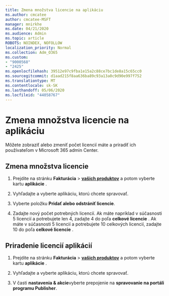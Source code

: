```yaml
---
title: Zmena množstva licencie na aplikáciu
ms.author: cmcatee
author: cmcatee-MSFT
manager: mnirkhe
ms.date: 04/21/2020
ms.audience: Admin
ms.topic: article
ROBOTS: NOINDEX, NOFOLLOW
localization_priority: Normal
ms.collection: Adm_O365
ms.custom:
- "9000568"
- "2425"
ms.openlocfilehash: 39512e97c9fba1e15a2c88ce7bc1de8a15c65cc0
ms.sourcegitcommit: d1aad215f8aa636ba89c93a13a0c9d90e997f752
ms.translationtype: MT
ms.contentlocale: sk-SK
ms.lasthandoff: 05/06/2020
ms.locfileid: "44058767"
---
```

# <a name="change-app-license-quantity"></a>Zmena množstva licencie na aplikáciu

Môžete zobraziť alebo zmeniť počet licencií máte a priradiť ich používateľom v Microsoft 365 admin Center. 

## <a name="to-change-license-quantity"></a>Zmena množstva licencie

1. Prejdite na stránku **Fakturácia** > **[vašich produktov](https://go.microsoft.com/fwlink/p/?linkid=842054)** a potom vyberte kartu **aplikácie** .

2. Vyhľadajte a vyberte aplikáciu, ktorú chcete spravovať.  

3. Vyberte položku **Pridať alebo odstrániť licencie**.

4. Zadajte nový počet potrebných licencií. Ak máte napríklad v súčasnosti 5 licencií a potrebujete len 4, zadajte 4 do poľa **celkové licencie** . Ak máte v súčasnosti 5 licencií a potrebujete 10 celkových licencií, zadajte 10 do poľa **celkové licencie** .

## <a name="to-assign-app-licenses"></a>Priradenie licencií aplikácií

1. Prejdite na stránku **Fakturácia** > **[vašich produktov](https://go.microsoft.com/fwlink/p/?linkid=842054)** a potom vyberte kartu **aplikácie** .

2. Vyhľadajte a vyberte aplikáciu, ktorú chcete spravovať.  

3. V časti **nastavenia & akcie**vyberte prepojenie na **spravovanie na portáli programu Publisher**.